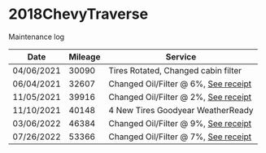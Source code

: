# 2018ChevyTraverse
Maintenance log

| Date       | Mileage | Service                              |
|------------|---------|--------------------------------------|
| 04/06/2021 |  30090  | Tires Rotated, Changed cabin filter  |
| 06/04/2021 |  32607  | Changed Oil/Filter @ 6%, [See receipt](imgs/receipt_05_31_2021.png) |
| 11/05/2021 |  39916  | Changed Oil/Filter @ 2%, [See receipt](imgs/receipt_11_05_2021.png) |
| 11/10/2021 |  40148  | 4 New Tires Goodyear WeatherReady    |  
| 03/06/2022 |  46384  | Changed Oil/Filter @ 9%, [See receipt](imgs/receipt_02_19_2022.png) |
| 07/26/2022 |  53366  | Changed Oil/Filter @ 7%, [See receipt](imgs/receipt_06_11_2022.png) |
